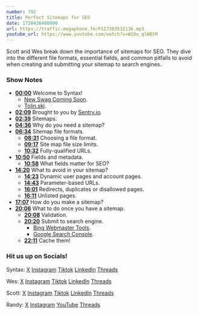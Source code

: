 ```yaml
---
number: 792
title: Perfect Sitemaps for SEO
date: 1720436400000
url: https://traffic.megaphone.fm/FSI7303532136.mp3
youtube_url: https://www.youtube.com/watch?v=W18o_qlWBtM
---
```


Scott and Wes break down the importance of sitemaps for SEO. They dive into the different file formats, essential fields, and common pitfalls to avoid when creating and submitting your sitemap to search engines.

### Show Notes

* **[00:00](#t=00:00)** Welcome to Syntax!
    * [New Swag Coming Soon](https://sentry.shop/).
    * [Tolin.ski](https://tolin.ski/).
* **[02:09](#t=02:09)** Brought to you by [Sentry.io](https://sentry.io/syntax).
* **[02:39](#t=02:39)** Sitemaps.
* **[04:36](#t=04:36)** Why do you need a sitemap?
* **[06:34](#t=06:34)** Sitemap file formats.
    * **[08:31](#t=08:31)** Choosing a file format.
    * **[09:17](#t=09:17)** Site map file size limits.
    * **[10:32](#t=10:32)** Fully-qualified URLs.
* **[10:50](#t=10:50)** Fields and metadata.
    * **[10:58](#t=10:58)** What fields matter for SEO?
* **[14:20](#t=14:20)** What to avoid in your sitemap?
    * **[14:23](#t=14:23)** Dynamic user pages and account pages.
    * **[14:43](#t=14:43)** Parameter-based URLs.
    * **[16:01](#t=16:01)** Redirects, duplicates or disallowed pages.
    * **[16:11](#t=16:11)** Unlisted pages.
* **[17:07](#t=17:07)** How do you make a sitemap?
* **[20:06](#t=20:06)** What to do once you have a sitemap.
    * **[20:08](#t=20:08)** Validation.
    * **[20:20](#t=20:20)** Submit to search engine.
        * [Bing Webmaster Tools](https://www.bing.com/webmasters/about).
        * [Google Search Console](https://search.google.com/search-console/about).
    * **[22:11](#t=22:11)** Cache them!

### Hit us up on Socials!

Syntax: [X](https://twitter.com/syntaxfm) [Instagram](https://www.instagram.com/syntax_fm/) [Tiktok](https://www.tiktok.com/@syntaxfm) [LinkedIn](https://www.linkedin.com/company/96077407/admin/feed/posts/) [Threads](https://www.threads.net/@syntax_fm)

Wes: [X](https://twitter.com/wesbos) [Instagram](https://www.instagram.com/wesbos/) [Tiktok](https://www.tiktok.com/@wesbos) [LinkedIn](https://www.linkedin.com/in/wesbos/) [Threads](https://www.threads.net/@wesbos)

Scott: [X](https://twitter.com/stolinski) [Instagram](https://www.instagram.com/stolinski/) [Tiktok](https://www.tiktok.com/@stolinski) [LinkedIn](https://www.linkedin.com/in/stolinski/) [Threads](https://www.threads.net/@stolinski)

Randy: [X](https://twitter.com/randyrektor) [Instagram](https://www.instagram.com/randyrektor/) [YouTube](https://www.youtube.com/@randyrektor) [Threads](https://www.threads.net/@randyrektor)
